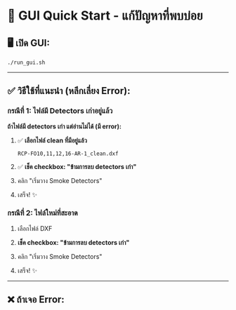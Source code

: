 # 🚀 GUI Quick Start - แก้ปัญหาที่พบบ่อย

## 🖥️ เปิด GUI:

```bash
./run_gui.sh
```

---

## ✅ วิธีใช้ที่แนะนำ (หลีกเลี่ยง Error):

### กรณีที่ 1: ไฟล์มี Detectors เก่าอยู่แล้ว

**ถ้าไฟล์มี detectors เก่า แต่อ่านไม่ได้ (มี error):**

1. ✅ **เลือกไฟล์ clean ที่มีอยู่แล้ว**
   ```
   RCP-FO10,11,12,16-AR-1_clean.dxf
   ```

2. ✅ **เช็ค checkbox: "ข้ามการลบ detectors เก่า"**

3. คลิก "เริ่มวาง Smoke Detectors"

4. เสร็จ! ✨

### กรณีที่ 2: ไฟล์ใหม่ที่สะอาด

1. เลือกไฟล์ DXF

2. **เช็ค checkbox: "ข้ามการลบ detectors เก่า"**

3. คลิก "เริ่มวาง Smoke Detectors"

4. เสร็จ! ✨

---

## ❌ ถ้าเจอ Error:

### Error 1: "Clean failed"

**วิธีแก้:**
1. เช็ค ✅ checkbox: "ข้ามการลบ detectors เก่า"
2. ใช้ไฟล์ clean ที่มีอยู่แล้ว หรือ
3. ใช้ไฟล์ original ถ้าสะอาดอยู่แล้ว

### Error 2: "File not found"

**วิธีแก้:**
- ตรวจสอบว่าไฟล์อยู่ที่ไหน
- ลองเลือกไฟล์ใหม่

### Error 3: "Timeout"

**วิธีแก้:**
- ไฟล์ใหญ่เกินไป ใช้ Command Line แทน:
  ```bash
  ./auto_place_detectors.sh input.dxf
  ```

---

## 💡 Tips:

### ✅ วิธีที่ง่ายที่สุด (สำหรับไฟล์ตัวอย่าง):

```bash
# 1. เปิด GUI
./run_gui.sh

# 2. เลือกไฟล์
RCP-FO10,11,12,16-AR-1_clean.dxf

# 3. เช็ค ✅ "ข้ามการลบ detectors เก่า"

# 4. คลิก "เริ่มวาง Smoke Detectors"

# 5. เสร็จ!
```

### ⚙️ ตั้งค่าที่แนะนำ:

- ✅ **เช็ค "ข้ามการลบ detectors เก่า"** (ถ้าไฟล์สะอาดอยู่แล้ว)
- มาตรฐาน: **NFPA 72** (default)
- Grid: **Square** (default)

---

## 🎯 Workflow ที่ใช้งานได้แน่นอน:

### วิธีที่ 1: ใช้ไฟล์ Clean (แนะนำ)

```
Input: RCP-FO10,11,12,16-AR-1_clean.dxf
Options: ✅ ข้ามการลบ detectors เก่า
Output: RCP-FO10,11,12,16-AR-1_clean_with_detectors.dxf
```

### วิธีที่ 2: ใช้ Command Line (ถ้า GUI มีปัญหา)

```bash
python3 smoke_detector_placer.py "RCP-FO10,11,12,16-AR-1_clean.dxf" \
    --rooms-layer 00_VAV_ZONE \
    --offset-x 300001 --offset-y 0 \
    --no-pdf
```

---

## 📁 ไฟล์ที่มีอยู่แล้ว:

คุณมีไฟล์ที่ใช้งานได้อยู่แล้ว:

1. ✅ **`RCP-FO10,11,12,16-AR-1_clean.dxf`**
   - ไฟล์ที่ลบ detectors เก่าแล้ว
   - ใช้ไฟล์นี้กับ GUI ได้เลย

2. ✅ **`RCP-FO10,11,12,16-AR-1_with_detectors_FINAL.dxf`**
   - ไฟล์ผลลัพธ์สำเร็จแล้ว (99 detectors)
   - เปิดใน AutoCAD ได้เลย
   - **ไม่ต้องทำอะไรเพิ่ม!**

---

## 🆘 ต้องการความช่วยเหลือ?

### เช็คว่า GUI ติดตั้งถูกต้อง:

```bash
python3 -c "import tkinter; print('✅ GUI OK')"
```

ถ้า error:
```bash
# macOS:
brew install python-tk@3.11

# Ubuntu/Debian:
sudo apt-get install python3-tk
```

### ดู Log เต็ม:

- ดูใน Log box ของ GUI
- หรือรัน Command Line แทน

---

## 🎉 Success Checklist:

เมื่อสำเร็จจะเห็น:

- ✅ Log แสดง "Found 101 rooms"
- ✅ Log แสดง "Placed 99 detectors"
- ✅ Log แสดง "COMPLIANT WITH NFPA 72"
- ✅ ปุ่ม "เปิดไฟล์ผลลัพธ์" ใช้งานได้
- ✅ มีไฟล์ `*_with_detectors_FINAL.dxf`

---

**สรุป: เช็ค checkbox "ข้ามการลบ detectors เก่า" แล้วจะไม่มี error!** ✨

